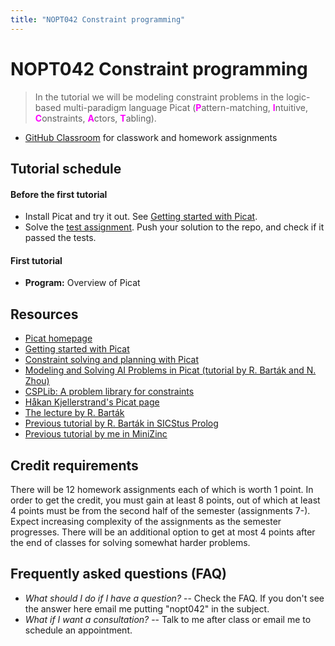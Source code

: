 ```yaml
---
title: "NOPT042 Constraint programming"
---
```


# NOPT042 Constraint programming

> In the tutorial we will be modeling constraint problems in the logic-based multi-paradigm language Picat 
    (<span style="color:fuchsia">**P**</span>attern-matching, 
    <span style="color:fuchsia">**I**</span>ntuitive, 
    <span style="color:fuchsia">**C**</span>onstraints, 
    <span style="color:fuchsia">**A**</span>ctors, 
    <span style="color:fuchsia">**T**</span>abling).

* [GitHub Classroom](https://classroom.github.com/classrooms/111507671-nopt042-tutorial) for classwork and homework assignments


## Tutorial schedule

#### Before the first tutorial

* Install Picat and try it out. See [Getting started with Picat](http://picat-lang.org/download/get_started.pdf). 
* Solve the [test assignment](https://classroom.github.com/a/1ZJRMLa6). Push your solution to the repo, and check if it passed the tests.

#### First tutorial
* **Program:** Overview of Picat


## Resources

* [Picat homepage](https://picat-lang.org)
* [Getting started with Picat](http://picat-lang.org/download/get_started.pdf)
* [Constraint solving and planning with Picat](https://picat-lang.org/picatbook2015.html)
* [Modeling and Solving AI Problems in Picat
(tutorial by R. Barták and N. Zhou)](http://ktiml.mff.cuni.cz/~bartak/AAAI2017/)
* [CSPLib: A problem library for constraints](https://www.csplib.org)
* [Håkan Kjellerstrand's Picat page](https://hakank.org/picat)
* [The lecture by R. Barták](https://ktiml.mff.cuni.cz/~bartak/podminky)
* [Previous tutorial by R. Barták in SICStus Prolog](https://ktiml.mff.cuni.cz/~bartak/podminky/#cviceni)
* [Previous tutorial by me in MiniZinc](https://dl1.cuni.cz/course/view.php?id=10544)


## Credit requirements

There will be 12 homework assignments each of which is worth 1 point. In order to get the credit, you must gain at least 8 points, out of which at least 4 points must be from the second half of the semester (assignments 7-). Expect increasing complexity of the assignments as the semester progresses. There will be an additional option to get at most 4 points after the end of classes for solving somewhat harder problems.


## Frequently asked questions (FAQ)
* _What should I do if I have a question?_ -- Check the FAQ. If you don't see the answer here email me putting "nopt042" in the subject.
* _What if I want a consultation?_ -- Talk to me after class or email me to schedule an appointment.